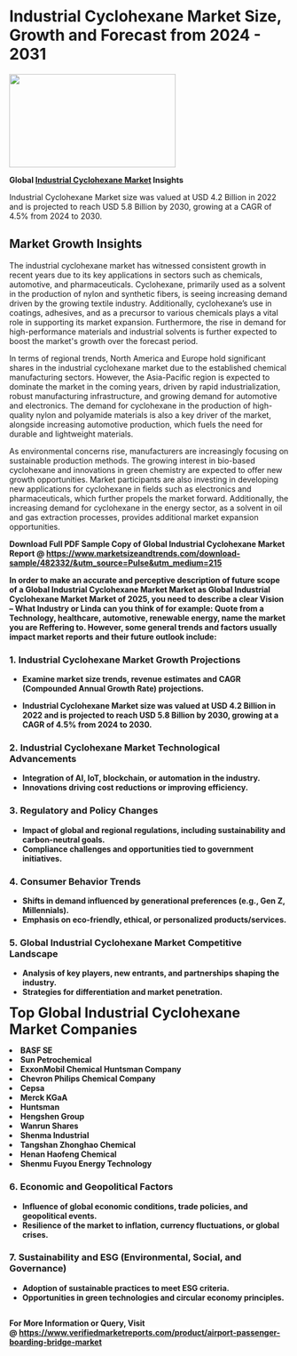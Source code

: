 <H1>Industrial Cyclohexane Market Size, Growth and Forecast from 2024 - 2031</H1><img class="aligncenter size-medium wp-image-584254" src="https://thirdeyenews.in/wp-content/uploads/2024/09/Global-Market-Research-300x168.jpeg" alt="" width="300" height="168" /><p><strong>Global&nbsp;<a href="https://www.marketsizeandtrends.com/download-sample/482332/&amp;utm_source=Pulse&amp;utm_medium=215">Industrial Cyclohexane Market</a> Insights</strong></p><p>Industrial Cyclohexane Market size was valued at USD 4.2 Billion in 2022 and is projected to reach USD 5.8 Billion by 2030, growing at a CAGR of 4.5% from 2024 to 2030.</p><p><h2>Market Growth Insights</h2> <p>The industrial cyclohexane market has witnessed consistent growth in recent years due to its key applications in sectors such as chemicals, automotive, and pharmaceuticals. Cyclohexane, primarily used as a solvent in the production of nylon and synthetic fibers, is seeing increasing demand driven by the growing textile industry. Additionally, cyclohexane’s use in coatings, adhesives, and as a precursor to various chemicals plays a vital role in supporting its market expansion. Furthermore, the rise in demand for high-performance materials and industrial solvents is further expected to boost the market's growth over the forecast period.</p> <p><strong></strong></p> <p>In terms of regional trends, North America and Europe hold significant shares in the industrial cyclohexane market due to the established chemical manufacturing sectors. However, the Asia-Pacific region is expected to dominate the market in the coming years, driven by rapid industrialization, robust manufacturing infrastructure, and growing demand for automotive and electronics. The demand for cyclohexane in the production of high-quality nylon and polyamide materials is also a key driver of the market, alongside increasing automotive production, which fuels the need for durable and lightweight materials.</p> <p>As environmental concerns rise, manufacturers are increasingly focusing on sustainable production methods. The growing interest in bio-based cyclohexane and innovations in green chemistry are expected to offer new growth opportunities. Market participants are also investing in developing new applications for cyclohexane in fields such as electronics and pharmaceuticals, which further propels the market forward. Additionally, the increasing demand for cyclohexane in the energy sector, as a solvent in oil and gas extraction processes, provides additional market expansion opportunities.</p> <p><strong></p><p><span class=""><strong>Download Full PDF Sample Copy of Global Industrial Cyclohexane Market Report</strong> @ <a href="https://www.marketsizeandtrends.com/download-sample/482332/&amp;utm_source=Pulse&amp;utm_medium=215" target="_blank">https://www.marketsizeandtrends.com/download-sample/482332/&amp;utm_source=Pulse&amp;utm_medium=215</a></span></p><p>In order to make an accurate and perceptive description of future scope of a Global&nbsp;Industrial Cyclohexane Market Market as Global&nbsp;Industrial Cyclohexane Market Market of 2025, you need to describe a clear Vision &ndash; What Industry or Linda can you think of for example: Quote from a Technology, healthcare, automotive, renewable energy, name the market you are Reffering to. However, some general trends and factors usually impact market reports and their future outlook include:</p><h3>1.&nbsp;<strong>Industrial Cyclohexane Market Growth Projections</strong></h3><ul><li>Examine market size trends, revenue estimates and CAGR (Compounded Annual Growth Rate) projections.</li><li><p>Industrial Cyclohexane Market size was valued at USD 4.2 Billion in 2022 and is projected to reach USD 5.8 Billion by 2030, growing at a CAGR of 4.5% from 2024 to 2030.</p></li></ul><h3>2.&nbsp;<strong>Industrial Cyclohexane Market Technological Advancements</strong></h3><ul><li>Integration of AI, IoT, blockchain, or automation in the industry.</li><li>Innovations driving cost reductions or improving efficiency.</li></ul><h3>3.&nbsp;<strong>Regulatory and Policy Changes</strong></h3><ul><li>Impact of global and regional regulations, including sustainability and carbon-neutral goals.</li><li>Compliance challenges and opportunities tied to government initiatives.</li></ul><h3>4.&nbsp;<strong>Consumer Behavior Trends</strong></h3><ul><li>Shifts in demand influenced by generational preferences (e.g., Gen Z, Millennials).</li><li>Emphasis on eco-friendly, ethical, or personalized products/services.</li></ul><h3>5.&nbsp;<strong>Global Industrial Cyclohexane Market Competitive Landscape</strong></h3><ul><li>Analysis of key players, new entrants, and partnerships shaping the industry.</li><li>Strategies for differentiation and market penetration.</li></ul><p data-pm-slice="1 1 []"><span style="color: inherit; font-family: inherit; font-size: 25px;">Top Global Industrial Cyclohexane Market Companies</span></p><div class="" data-test-id=""><p><li>BASF SE</li><li> Sun Petrochemical</li><li> ExxonMobil Chemical Huntsman Company</li><li> Chevron Philips Chemical Company</li><li> Cepsa</li><li> Merck KGaA</li><li> Huntsman</li><li> Hengshen Group</li><li> Wanrun Shares</li><li> Shenma Industrial</li><li> Tangshan Zhonghao Chemical</li><li> Henan Haofeng Chemical</li><li> Shenmu Fuyou Energy Technology</li></p></div><h3>6.&nbsp;<strong>Economic and Geopolitical Factors</strong></h3><ul><li>Influence of global economic conditions, trade policies, and geopolitical events.</li><li>Resilience of the market to inflation, currency fluctuations, or global crises.</li></ul><h3>7.&nbsp;<strong>Sustainability and ESG (Environmental, Social, and Governance)</strong></h3><ul><li>Adoption of sustainable practices to meet ESG criteria.</li><li>Opportunities in green technologies and circular economy principles.</li></ul><h2><strong style="font-size: 14px;">For More Information or Query, Visit @&nbsp;</strong><a style="background-color: #ffffff; font-size: 14px;" href="https://www.marketsizeandtrends.com/report/industrial-cyclohexane-market/" target="_blank">https://www.verifiedmarketreports.com/product/airport-passenger-boarding-bridge-market</a></h2>
